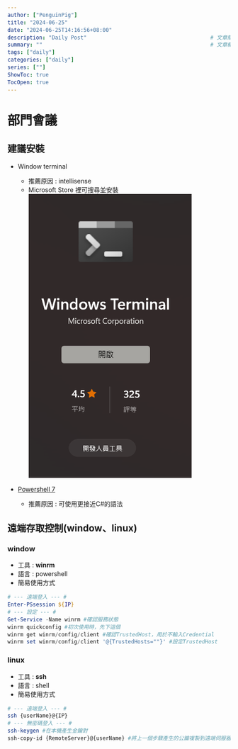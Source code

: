 ```yaml
---
author: ["PenguinPig"]
title: "2024-06-25"
date: "2024-06-25T14:16:56+08:00"
description: "Daily Post"                                       # 文章簡易描述(顯示在文章最上頭文件標題之前)
summary: ""                                                     # 文章概要    (顯示在首頁供快速查看)
tags: ["daily"]
categories: ["daily"]
series: [""]
ShowToc: true
TocOpen: true
---
```


# 部門會議

## 建議安裝

+ Window terminal
  + 推薦原因 : intellisense
  + Microsoft Store 裡可搜尋並安裝
    ![alt text](/static/images/2024-06-25/2024-06-25_1.png)


+ [Powershell 7](https://learn.microsoft.com/zh-tw/powershell/scripting/install/installing-powershell-on-windows?view=powershell-7.4#msi) 
  + 推薦原因 : 可使用更接近C#的語法

## 遠端存取控制(window、linux)

### window

+ 工具 : **winrm**
+ 語言 : powershell
+ 簡易使用方式
```powershell
# --- 遠端登入 --- #
Enter-PSsession ${IP}
# --- 設定 --- #
Get-Service -Name winrm #確認服務狀態
winrm quickconfig #初次使用時，先下這個
winrm get winrm/config/client #確認TrustedHost，用於不輸入Credential
winrm set winrm/config/client '@{TrustedHosts=""}' #設定TrustedHost

```

### linux

+ 工具 : **ssh**
+ 語言 : shell
+ 簡易使用方式
```sh
# --- 遠端登入 --- #
ssh {userName}@{IP}
# --- 無密碼登入 --- #
ssh-keygen #在本機產生金鑰對
ssh-copy-id {RemoteServer}@{userName} #將上一個步驟產生的公鑰複製到遠端伺服器上
```

